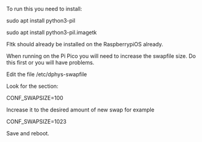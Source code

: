 To run this you need to install:

sudo apt install python3-pil

sudo apt install python3-pil.imagetk

Fltk should already be installed on the RaspberrypiOS already.


When running on the Pi Pico you will need to increase the swapfile size. Do this first or you will have problems.


Edit the file /etc/dphys-swapfile

Look for the section:

CONF_SWAPSIZE=100

Increase it to the desired amount of new swap for example

CONF_SWAPSIZE=1023

Save and reboot.
